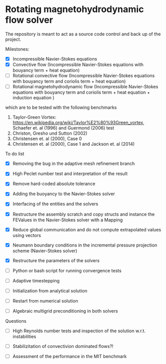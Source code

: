 # Rotating magnetohydrodynamic flow solver
The repository is meant to act as a source code control and back up of the project.

Milestones:
- [x] Incompressible Navier-Stokes equations
- [x] Convective flow (Incompressible Navier-Stokes equations with bouyancy term + heat equation)
- [ ] Rotational convective flow (Incompressible Navier-Stokes equations with bouyancy term and coriolis term + heat equation)
- [ ] Rotational magnetohydrodynamic flow (Incompressible Navier-Stokes equations with bouyancy term and coriolis term + heat equation + induction equation )

which are to be tested with the following benchmarks
1. Taylor-Green Vortex: https://en.wikipedia.org/wiki/Taylor%E2%80%93Green_vortex, Schaefer et. al (1996) and Guermond (2006) test
1. Christon, Gresho und Sutton (2002)
1. Christensen et. al (2000), Case 0
1. Christensen et. al (2000), Case 1 and Jackson et. al (2014)

To do list
- [x] Removing the bug in the adaptive mesh refinement branch
- [x] High Peclet number test and interpretation of the result
- [x] Remove hard-coded absolute tolerance
- [x] Adding the buoyancy to the Navier-Stokes solver
- [x] Interfacing of the entities and the solvers
- [x] Restructure the assembly scratch and copy structs and instance the FEValues in the Navier-Stokes solver with a Mapping
- [x] Reduce global communication and do not compute extrapolated values using vectors
- [x] Neumann boundary conditions in the incremental pressure projection scheme (Navier-Stokes solver)
- [x] Restructure the parameters of the solvers
- [ ] Python or bash script for running convergence tests
- [ ] Adaptive timestepping
- [ ] Initialization from analytical solution
- [ ] Restart from numerical solution
- [ ] Algebraic multigrid preconditioning in both solvers



Questions
- [ ] High Reynolds number tests and inspection of the solution w.r.t. instabilities
- [ ] Stabilizitation of convectivion dominated flows?!
- [ ] Assessment of the performance in the MIT benchmark

